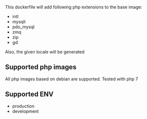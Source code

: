 This dockerfile will add following php extensions to the base image:
* intl
* mysqli
* pdo_mysql
* zmq
* zip
* gd

Also, the given locale will be generated

## Supported php images
All php images based on debian are supported. Tested with php 7

## Supported ENV
* production
* development
